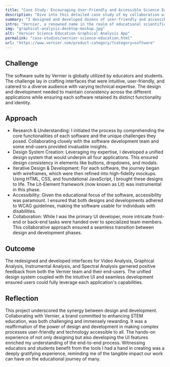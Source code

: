 ```yaml
---
title: "Case Study: Encouraging User-Friendly and Accessible Science Education"
description: "Dive into this detailed case study of my collaboration with Vernier, a leader in educational scientific software. As the primary UI designer and developer, I transformed the user experience for four flagship applications, ensuring intuitive design, accessibility, and seamless functionality. Discover how a unified design system and hands-on development approach made complex processes user-friendly, enhancing STEM education for diverse users globally."
summary: "I designed and developed dozens of user-friendly and accessible features for Vernier Science Education's data collections/visualization apps, including Video Analysis, Graphical Analysis, Instrumental Analysis, and Spectral Analysis."
intro: "Vernier, a renowned name in the realm of educational scientific software and equipment, aimed to elevate the user experience across several of its software applications. As the primary UI designer and developer, I was tasked with both designing and implementing the user interfaces for four of their flagship applications: Video Analysis, Graphical Analysis, Instrumental Analysis, and Spectral Analysis."
img: "graphical-analysis-desktop-mockup.jpg"
alt: "Vernier Science Education Graphical Analysis App"
permalink: "case-studies/vernier-science-education.html"
url: "https://www.vernier.com/product-category/?category=software"
---
```


## Challenge

The software suite by Vernier is globally utilized by educators and students. The challenge lay in crafting interfaces that were intuitive, user-friendly, and catered to a diverse audience with varying technical expertise. The design and development needed to maintain consistency across the different applications while ensuring each software retained its distinct functionality and identity.

## Approach

- Research & Understanding: I initiated the process by comprehending the core functionalities of each software and the unique challenges they posed. Collaborating closely with the software development team and some end-users provided invaluable insights.
- Design System Creation: Leveraging my expertise, I developed a unified design system that would underpin all four applications. This ensured design consistency in elements like buttons, dropdowns, and modals.
- Iterative Design & Development: For each software, the journey began with wireframes, which were then refined into high-fidelity mockups. Using HTML, CSS, and foundational JavaScript, I brought these designs to life. The Lit-Element framework (now known as Lit) was instrumental in this phase.
- Accessibility: Given the educational focus of the software, accessibility was paramount. I ensured that both designs and developments adhered to WCAG guidelines, making the software usable for individuals with disabilities.
- Collaboration: While I was the primary UI developer, more intricate front-end or back-end tasks were handed over to specialized team members. This collaborative approach ensured a seamless transition between design and development phases.

## Outcome

The redesigned and developed interfaces for Video Analysis, Graphical Analysis, Instrumental Analysis, and Spectral Analysis garnered positive feedback from both the Vernier team and their end-users. The unified design system coupled with the intuitive UI and seamless development ensured users could fully leverage each application's capabilities.

## Reflection

This project underscored the synergy between design and development. Collaborating with Vernier, a brand committed to enhancing STEM education, was both challenging and immensely rewarding. It was a reaffirmation of the power of design and development in making complex processes user-friendly and technology accessible to all. The hands-on experience of not only designing but also developing the UI features enriched my understanding of the end-to-end process. Witnessing educators and students benefit from the tools I had a hand in creating was a deeply gratifying experience, reminding me of the tangible impact our work can have on the educational journey of many.
